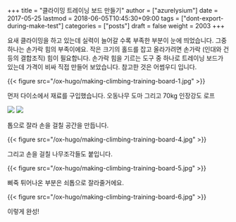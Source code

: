 +++
title = "클라이밍 트레이닝 보드 만들기"
author = ["azurelysium"]
date = 2017-05-25
lastmod = 2018-06-05T10:45:30+09:00
tags = ["dont-export-during-make-test"]
categories = ["posts"]
draft = false
weight = 2003
+++

요새 클라이밍을 하고 있는데 실력이 늘어갈 수록 부족한 부분이 눈에 띄었습니다. 그중 하나는 손가락 힘의 부족이에요. 작은
크기의 홀드를 잡고 올라가려면 손가락 (인대와 건 등의 결합조직) 힘이 필요합니다. 손가락 힘을 기르는 도구 중 하나로
트레이닝 보드가 있는데 가격이 비싸 직접 만들어 보았습니다. 참고한 것은 어썸우디 입니다.

{{< figure src="/ox-hugo/making-climbing-training-board-1.jpg" >}}

먼저 다이소에서 재료를 구입했습니다. 오동나무 도마 그리고 70kg 인장강도 로프

![](/ox-hugo/making-climbing-training-board-2.jpg)
![](/ox-hugo/making-climbing-training-board-3.jpg)

톱으로 잘라 손을 걸칠 공간을 만듭니다.

{{< figure src="/ox-hugo/making-climbing-training-board-4.jpg" >}}

그리고 손을 걸칠 나무조각들도 붙입니다.

{{< figure src="/ox-hugo/making-climbing-training-board-5.jpg" >}}

삐죽 튀어나온 부분은 쇠톱으로 잘라줄거에요.

{{< figure src="/ox-hugo/making-climbing-training-board-6.jpg" >}}

이렇게 완성!